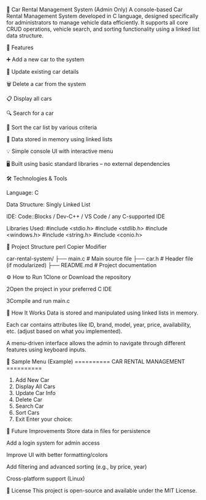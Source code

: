 🚗 Car Rental Management System (Admin Only)
A console-based Car Rental Management System developed in C language, designed specifically for administrators to manage vehicle data efficiently.
It supports all core CRUD operations, vehicle search, and sorting functionality using a linked list data structure.



📌 Features

➕ Add a new car to the system

📝 Update existing car details

🗑️ Delete a car from the system

📋 Display all cars

🔍 Search for a car

🧮 Sort the car list by various criteria

📂 Data stored in memory using linked lists

💡 Simple console UI with interactive menu

🖥️ Built using basic standard libraries – no external dependencies



🛠️ Technologies & Tools

Language: C

Data Structure: Singly Linked List

IDE: Code::Blocks / Dev-C++ / VS Code / any C-supported IDE

Libraries Used:
#include <stdio.h>
#include <stdlib.h>
#include <windows.h>
#include <string.h>
#include <conio.h>



📁 Project Structure
perl
Copier
Modifier

car-rental-system/
├── main.c         # Main source file
├── car.h          # Header file (if modularized)
├── README.md      # Project documentation




⚙️ How to Run
1Clone or Download the repository

2Open the project in your preferred C IDE

3Compile and run main.c



🧠 How It Works
Data is stored and manipulated using linked lists in memory.

Each car contains attributes like ID, brand, model, year, price, availability, etc. (adjust based on what you implemented).

A menu-driven interface allows the admin to navigate through different features using keyboard inputs.

📸 Sample Menu (Example)
========== CAR RENTAL MANAGEMENT ==========
1. Add New Car
2. Display All Cars
3. Update Car Info
4. Delete Car
5. Search Car
6. Sort Cars
7. Exit
Enter your choice:



🚀 Future Improvements 
Store data in files for persistence

Add a login system for admin access

Improve UI with better formatting/colors

Add filtering and advanced sorting (e.g., by price, year)

Cross-platform support (Linux)

📄 License
This project is open-source and available under the MIT License.

